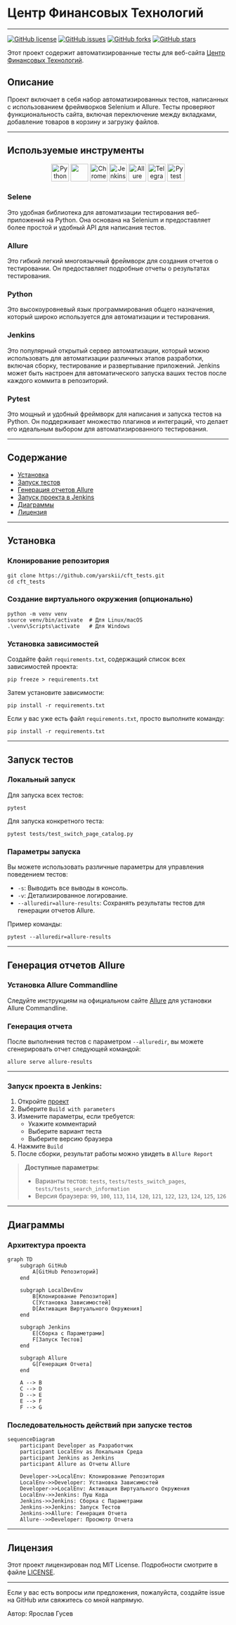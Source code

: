 # Центр Финансовых Технологий

---

[![GitHub license](https://img.shields.io/github/license/yarskii/cft_tests)](LICENSE)
[![GitHub issues](https://img.shields.io/github/issues/yarskii/cft_tests)](https://github.com/yarskii/cft_tests/issues)
[![GitHub forks](https://img.shields.io/github/forks/yarskii/cft_tests)](https://github.com/yarskii/cft_tests/network)
[![GitHub stars](https://img.shields.io/github/stars/yarskii/cft_tests)](https://github.com/yarskii/cft_tests/stargazers)

Этот проект содержит автоматизированные тесты для веб-сайта [Центр Финансовых Технологий](https://www.cft.ru/).

## Описание

Проект включает в себя набор автоматизированных тестов, написанных с использованием фреймворков Selenium и Allure. Тесты
проверяют функциональность сайта, включая переключение между вкладками, добавление товаров в корзину и загрузку файлов.

---

## Используемые инструменты

<p align="center">
  <img src="https://cdn.jsdelivr.net/gh/devicons/devicon@latest/icons/python/python-original-wordmark.svg" alt="Python Logo" height="40" width="40" />
  <img src="https://cdn.jsdelivr.net/gh/devicons/devicon@latest/icons/selenium/selenium-original.svg" height="40" width="40" />
  <img src="https://cdn.jsdelivr.net/gh/devicons/devicon@latest/icons/chrome/chrome-original-wordmark.svg" alt="Chrome Logo" height="40" width="40" />
  <img src="https://cdn.jsdelivr.net/gh/devicons/devicon@latest/icons/jenkins/jenkins-original.svg" alt="Jenkins Logo" height="40" width="40" />
  <img src="https://avatars.githubusercontent.com/u/5879127?s=200&v=4" alt="Allure Logo" height="40" width="40" />
  <img src="https://upload.wikimedia.org/wikipedia/commons/8/83/Telegram_2019_Logo.svg" alt="Telegram Logo" height="40" width="40" />
  <img src="https://cdn.jsdelivr.net/gh/devicons/devicon@latest/icons/pytest/pytest-original.svg" alt="Pytest Logo" height="40" width="40" />
</p>

### Selene

Это удобная библиотека для автоматизации тестирования веб-приложений на Python. Она основана на Selenium и предоставляет
более простой и удобный API для написания тестов.

### Allure

Это гибкий легкий многоязычный фреймворк для создания отчетов о тестировании. Он предоставляет подробные отчеты о
результатах тестирования.

### Python

Это высокоуровневый язык программирования общего назначения, который широко используется для автоматизации и
тестирования.

### Jenkins

Это популярный открытый сервер автоматизации, который можно использовать для автоматизации различных этапов разработки,
включая сборку, тестирование и развертывание приложений. Jenkins может быть настроен для автоматического запуска ваших
тестов после каждого коммита в репозиторий.

### Pytest

Это мощный и удобный фреймворк для написания и запуска тестов на Python. Он поддерживает множество плагинов и
интеграций, что делает его идеальным выбором для автоматизированного тестирования.

---

## Содержание

- [Установка](#установка)
- [Запуск тестов](#запуск-тестов)
- [Генерация отчетов Allure](#генерация-отчетов-allure)
- [Запуск проекта в Jenkins](#запуск-проекта-в-Jenkins)
- [Диаграммы](#диаграммы)
- [Лицензия](#лицензия)

---

## Установка

### Клонирование репозитория

    git clone https://github.com/yarskii/cft_tests.git
    cd cft_tests

### Создание виртуального окружения (опционально)

    python -m venv venv
    source venv/bin/activate  # Для Linux/macOS
    .\venv\Scripts\activate   # Для Windows

### Установка зависимостей

Создайте файл `requirements.txt`, содержащий список всех зависимостей проекта:

    pip freeze > requirements.txt

Затем установите зависимости:

    pip install -r requirements.txt

Если у вас уже есть файл `requirements.txt`, просто выполните команду:

    pip install -r requirements.txt

---

## Запуск тестов

### Локальный запуск

Для запуска всех тестов:

    pytest

Для запуска конкретного теста:

    pytest tests/test_switch_page_catalog.py

### Параметры запуска

Вы можете использовать различные параметры для управления поведением тестов:

- `-s`: Выводить все выводы в консоль.
- `-v`: Детализированное логирование.
- `--alluredir=allure-results`: Сохранять результаты тестов для генерации отчетов Allure.

Пример команды:

    pytest --alluredir=allure-results

---

## Генерация отчетов Allure

### Установка Allure Commandline

Следуйте инструкциям на официальном сайте [Allure](https://docs.qameta.io/allure/#_installing_a_commandline) для
установки Allure Commandline.

### Генерация отчета

После выполнения тестов с параметром `--alluredir`, вы можете сгенерировать отчет следующей командой:

    allure serve allure-results

---

### Запуск проекта в Jenkins:

1. Откройте [проект](https://jenkins.autotests.cloud/job/tests_cft/)
2. Выберите `Build with parameters`
3. Измените параметры, если требуется:
   - Укажите комментарий
   - Выберите вариант теста
   - Выберите версию браузера
4. Нажмите `Build`
5. После сборки, результат работы можно увидеть в `Allure Report`

> **Доступные параметры**:
> - Варианты тестов: `tests`, `tests/tests_switch_pages`, `tests/tests_search_information`
> - Версия браузера: `99`, `100`, `113`, `114`, `120`, `121`, `122`, `123`, `124`, `125`, `126`

---

## Диаграммы

### Архитектура проекта

```mermaid
graph TD
    subgraph GitHub
        A[GitHub Репозиторий]
    end

    subgraph LocalDevEnv
        B[Клонирование Репозитория]
        C[Установка Зависимостей]
        D[Активация Виртуального Окружения]
    end

    subgraph Jenkins
        E[Сборка с Параметрами]
        F[Запуск Тестов]
    end

    subgraph Allure
        G[Генерация Отчета]
    end

    A --> B
    C --> D
    D --> E
    E --> F
    F --> G
```

### Последовательность действий при запуске тестов

```mermaid
sequenceDiagram
    participant Developer as Разработчик
    participant LocalEnv as Локальная Среда
    participant Jenkins as Jenkins
    participant Allure as Отчеты Allure

    Developer->>LocalEnv: Клонирование Репозитория
    LocalEnv->>Developer: Установка Зависимостей
    Developer->>LocalEnv: Активация Виртуального Окружения
    LocalEnv->>Jenkins: Пуш Кода
    Jenkins->>Jenkins: Сборка с Параметрами
    Jenkins->>Jenkins: Запуск Тестов
    Jenkins->>Allure: Генерация Отчета
    Allure-->>Developer: Просмотр Отчета
```

---

## Лицензия

Этот проект лицензирован под MIT License. Подробности смотрите в файле [LICENSE](LICENSE).

---

Если у вас есть вопросы или предложения, пожалуйста, создайте issue на GitHub или свяжитесь со мной напрямую.

Автор: Ярослав Гусев
